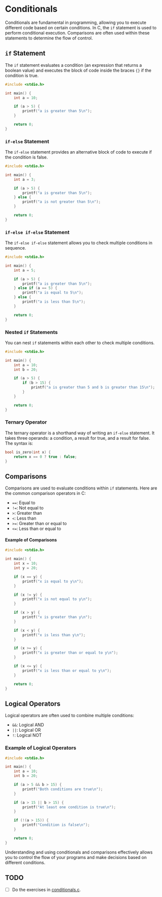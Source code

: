 # Conditionals

Conditionals are fundamental in programming, allowing you to execute different code based on certain conditions. In C, the `if` statement is used to perform conditional execution. Comparisons are often used within these statements to determine the flow of control.

## `if` Statement

The `if` statement evaluates a condition (an expression that returns a boolean value) and executes the block of code inside the braces `{}` if the condition is true.

```c
#include <stdio.h>

int main() {
    int a = 10;

    if (a > 5) {
        printf("a is greater than 5\n");
    }

    return 0;
}
```

### `if-else` Statement

The `if-else` statement provides an alternative block of code to execute if the condition is false.

```c
#include <stdio.h>

int main() {
    int a = 3;

    if (a > 5) {
        printf("a is greater than 5\n");
    } else {
        printf("a is not greater than 5\n");
    }

    return 0;
}
```

### `if-else if-else` Statement

The `if-else if-else` statement allows you to check multiple conditions in sequence.

```c
#include <stdio.h>

int main() {
    int a = 5;

    if (a > 5) {
        printf("a is greater than 5\n");
    } else if (a == 5) {
        printf("a is equal to 5\n");
    } else {
        printf("a is less than 5\n");
    }

    return 0;
}
```

### Nested `if` Statements

You can nest `if` statements within each other to check multiple conditions.

```c
#include <stdio.h>

int main() {
    int a = 10;
    int b = 20;

    if (a > 5) {
        if (b > 15) {
            printf("a is greater than 5 and b is greater than 15\n");
        }
    }

    return 0;
}
```

### Ternary Operator

The ternary operator is a shorthand way of writing an `if-else` statement. It takes three operands: a condition, a result for true, and a result for false. The syntax is:

```c
bool is_zero(int x) {
    return x == 0 ? true : false;
}
```

## Comparisons

Comparisons are used to evaluate conditions within `if` statements. Here are the common comparison operators in C:

- `==`: Equal to
- `!=`: Not equal to
- `>`: Greater than
- `<`: Less than
- `>=`: Greater than or equal to
- `<=`: Less than or equal to

#### Example of Comparisons

```c
#include <stdio.h>

int main() {
    int x = 10;
    int y = 20;

    if (x == y) {
        printf("x is equal to y\n");
    }

    if (x != y) {
        printf("x is not equal to y\n");
    }

    if (x > y) {
        printf("x is greater than y\n");
    }

    if (x < y) {
        printf("x is less than y\n");
    }

    if (x >= y) {
        printf("x is greater than or equal to y\n");
    }

    if (x <= y) {
        printf("x is less than or equal to y\n");
    }

    return 0;
}
```

## Logical Operators

Logical operators are often used to combine multiple conditions:

- `&&`: Logical AND
- `||`: Logical OR
- `!`: Logical NOT

### Example of Logical Operators

```c
#include <stdio.h>

int main() {
    int a = 10;
    int b = 20;

    if (a > 5 && b > 15) {
        printf("Both conditions are true\n");
    }

    if (a > 15 || b > 15) {
        printf("At least one condition is true\n");
    }

    if (!(a > 15)) {
        printf("Condition is false\n");
    }

    return 0;
}
```

Understanding and using conditionals and comparisons effectively allows you to control the flow of your programs and make decisions based on different conditions.

## TODO

* [ ] Do the exercises in [conditionals.c](conditionals.c).

